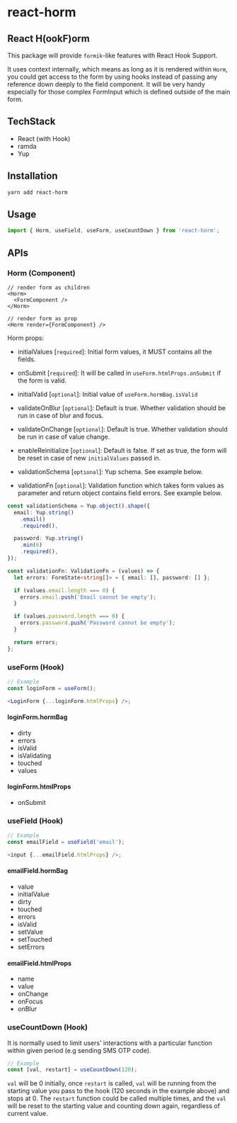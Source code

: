 # react-horm

## React H(ookF)orm

This package will provide `formik`-like features with React Hook Support.

It uses context internally, which means as long as it is rendered within `Horm`, you could get access to the form by using hooks instead of passing any reference down deeply to the field component. It will be very handy especially for those complex FormInput which is defined outside of the main form.

## TechStack

- React (with Hook)
- ramda
- Yup

## Installation

```bash
yarn add react-horm
```

## Usage

```ts
import { Horm, useField, useForm, useCountDown } from 'react-horm';
```

## APIs

### Horm (Component)

```tsx
// render form as children
<Horm>
  <FormComponent />
</Horm>

// render form as prop
<Horm render={FormComponent} />
```

Horm props:

- initialValues [`required`]: Initial form values, it MUST contains all the fields.
- onSubmit [`required`]: It will be called in `useForm.htmlProps.onSubmit` if the form is valid.

- initialValid [`optional`]: Initial value of `useForm.hormBag.isValid`
- validateOnBlur [`optional`]: Default is true. Whether validation should be run in case of blur and focus.
- validateOnChange [`optional`]: Default is true. Whether validation should be run in case of value change.
- enableReinitialize [`optional`]: Default is false. If set as true, the form will be reset in case of new `initialValues` passed in.
- validationSchema [`optional`]: Yup schema. See example below.
- validationFn [`optional`]: Validation function which takes form values as parameter and return object contains field errors. See example below.

```ts
const validationSchema = Yup.object().shape({
  email: Yup.string()
    .email()
    .required(),

  password: Yup.string()
    .min(6)
    .required(),
});
```

```ts
const validationFn: ValidationFn = (values) => {
  let errors: FormState<string[]> = { email: [], password: [] };

  if (values.email.length === 0) {
    errors.email.push('Email cannot be empty');
  }

  if (values.password.length === 0) {
    errors.password.push('Password cannot be empty');
  }

  return errors;
};
```

### useForm (Hook)

```ts
// Example
const loginForm = useForm();

<LoginForm {...loginForm.htmlProps} />;
```

#### loginForm.hormBag

- dirty
- errors
- isValid
- isValidating
- touched
- values

#### loginForm.htmlProps

- onSubmit

### useField (Hook)

```ts
// Example
const emailField = useField('email');

<input {...emailField.htmlProps} />;
```

#### emailField.hormBag

- value
- initialValue
- dirty
- touched
- errors
- isValid
- setValue
- setTouched
- setErrors

#### emailField.htmlProps

- name
- value
- onChange
- onFocus
- onBlur

### useCountDown (Hook)

It is normally used to limit users' interactions with a particular function within given period (e.g sending SMS OTP code).

```ts
// Example
const [val, restart] = useCountDown(120);
```

`val` will be 0 initially, once `restart` is called, `val` will be running from the starting value you pass to the hook (120 seconds in the example above) and stops at 0. The `restart` function could be called multiple times, and the `val` will be reset to the starting value and counting down again, regardless of current value.

